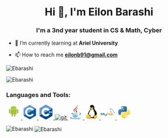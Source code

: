 <h1 align="center">Hi 👋, I'm Eilon Barashi</h1>
<h3 align="center">I'm a 3nd year student in CS & Math, Cyber </h3>


- 🌱 I’m currently learning at **Ariel University**

- 📫 How to reach me **eilonb91@gmail.com**


<p align="left"> <img src="https://komarev.com/ghpvc/?username=Ebarashi&label=Profile%20views&color=0e75b6&style=flat" alt="Ebarashi" /> </p>
<p align="left"> <img src="https://komarev.com/ghpvc/?username=Ebarashi&label=Visitors%20views&color=0e75b6&style=flat" alt="Ebarashi" /> </p>



<h3 align="left">Languages and Tools:</h3>
<p align="left"> <a href="https://developer.android.com" target="_blank" rel="noreferrer"> <img src="https://raw.githubusercontent.com/devicons/devicon/master/icons/android/android-original-wordmark.svg" alt="android" width="40" height="40"/> </a> <a href="https://www.cprogramming.com/" target="_blank" rel="noreferrer"> <img src="https://raw.githubusercontent.com/devicons/devicon/master/icons/c/c-original.svg" alt="c" width="40" height="40"/> </a> <a href="https://www.w3schools.com/cpp/" target="_blank" rel="noreferrer"> <img src="https://raw.githubusercontent.com/devicons/devicon/master/icons/cplusplus/cplusplus-original.svg" alt="cplusplus" width="40" height="40"/> </a> <a href="https://git-scm.com/" target="_blank" rel="noreferrer"> <img src="https://www.vectorlogo.zone/logos/git-scm/git-scm-icon.svg" alt="git" width="40" height="40"/> </a> <a href="https://www.java.com" target="_blank" rel="noreferrer"> <img src="https://raw.githubusercontent.com/devicons/devicon/master/icons/java/java-original.svg" alt="java" width="40" height="40"/> </a> <a href="https://www.linux.org/" target="_blank" rel="noreferrer"> <img src="https://raw.githubusercontent.com/devicons/devicon/master/icons/linux/linux-original.svg" alt="linux" width="40" height="40"/> </a> <a href="https://www.mysql.com/" target="_blank" rel="noreferrer"> <img src="https://raw.githubusercontent.com/devicons/devicon/master/icons/mysql/mysql-original-wordmark.svg" alt="mysql" width="40" height="40"/> </a> <a href="https://www.python.org" target="_blank" rel="noreferrer"> <img src="https://raw.githubusercontent.com/devicons/devicon/master/icons/python/python-original.svg" alt="python" width="40" height="40"/> </a> </p>

<p><img align="left" src="https://github-readme-stats.vercel.app/api/top-langs?username=Ebarashi&layout=compact&theme=dracula&langs_count=6" alt="Ebarashi" /></p>

<p>&nbsp;<img align="center" src="https://github-readme-stats.vercel.app/api?username=Ebarashi&show_icons=true&locale=en&theme=dracula&langs_count=10" alt="Ebarashi" /></p>



